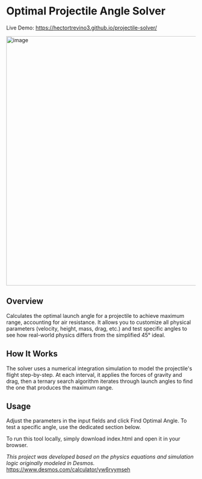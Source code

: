 <h1> Optimal Projectile Angle Solver </h1>

Live Demo: https://hectortrevino3.github.io/projectile-solver/

<img width="953" height="664" alt="image" src="https://github.com/user-attachments/assets/e76c8577-0dd4-440d-a01b-524627454ac6" />

<h2> Overview </h2>
Calculates the optimal launch angle for a projectile to achieve maximum range, accounting for air resistance. It allows you to customize all physical parameters (velocity, height, mass, drag, etc.) and test specific angles to see how real-world physics differs from the simplified 45° ideal.

<h2> How It Works </h2>
The solver uses a numerical integration simulation to model the projectile's flight step-by-step. At each interval, it applies the forces of gravity and drag, then a ternary search algorithm iterates through launch angles to find the one that produces the maximum range.

<h2> Usage </h2>
Adjust the parameters in the input fields and click Find Optimal Angle. To test a specific angle, use the dedicated section below.

To run this tool locally, simply download index.html and open it in your browser.

*This project was developed based on the physics equations and simulation logic originally modeled in Desmos.* https://www.desmos.com/calculator/yw6rvymseh
